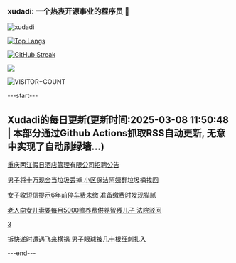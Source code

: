 ### xudadi: 一个热衷开源事业的程序员 👋

![xudadi](https://github-readme-stats-git-masterorgs-github-readme-stats-team.vercel.app/api?username=xudadi)

[![Top Langs](https://github-readme-stats.vercel.app/api/top-langs/?username=xudadi)](https://github.com/anuraghazra/github-readme-stats)

[![GitHub Streak](https://streak-stats.demolab.com?user=xudadi&locale=zh_Hans)](https://git.io/streak-stats)

![](https://raw.githubusercontent.com/xudadi/xudadi/main/assets/github-contribution-grid-snake.svg)

![VISITOR+COUNT](https://komarev.com/ghpvc/?username=xudadi&label=VISITOR+COUNT)


---start---

## Xudadi的每日更新(更新时间:2025-03-08 11:50:48 | 本部分通过Github Actions抓取RSS自动更新, 无意中实现了自动刷绿墙...)

[重庆两江假日酒店管理有限公司招聘公告](https://www.gongkaoleida.com/article/2313858)

[男子将十万现金当垃圾丢掉 小区保洁阿姨翻垃圾桶找回](https://m.163.com/news/article/JQ45BQPU0001899O.html)

[女子收短信提示6年前停车费未缴 准备缴费时发现猫腻](https://m.163.com/news/article/JQ2VC214051492LM.html)

[老人向女儿索要每月5000赡养费供养智残儿子 法院驳回](https://m.163.com/news/article/JQ2QJ9B90514EGPO.html)

[3](https://m.163.com/touch/news/sub/domestic)

[拆快递时遭遇飞来横祸 男子眼球被几十根细刺扎入](https://m.163.com/news/article/JQ29KSIJ0514R9OJ.html)

---end---
